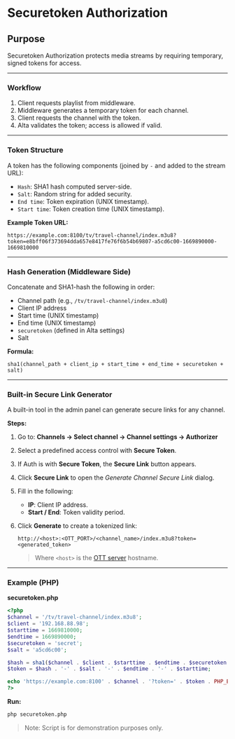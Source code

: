 # Securetoken Authorization

## Purpose

Securetoken Authorization protects media streams by requiring temporary, signed tokens for access.

---

### Workflow

1. Client requests playlist from middleware.
2. Middleware generates a temporary token for each channel.
3. Client requests the channel with the token.
4. Alta validates the token; access is allowed if valid.

---

### Token Structure

A token has the following components (joined by `-` and added to the stream URL):

* `Hash`: SHA1 hash computed server-side.
* `Salt`: Random string for added security.
* `End time`: Token expiration (UNIX timestamp).
* `Start time`: Token creation time (UNIX timestamp).

**Example Token URL:**

```
https://example.com:8100/tv/travel-channel/index.m3u8?token=e8bff06f373694dda657e8417fe76f6b54b69807-a5cd6c00-1669890000-1669810000
```

---

### Hash Generation (Middleware Side)

Concatenate and SHA1-hash the following in order:

* Channel path (e.g., `/tv/travel-channel/index.m3u8`)
* Client IP address
* Start time (UNIX timestamp)
* End time (UNIX timestamp)
* `securetoken` (defined in Alta settings)
* Salt

**Formula:**

```plaintext
sha1(channel_path + client_ip + start_time + end_time + securetoken + salt)
```

---

### Built-in Secure Link Generator

A built-in tool in the admin panel can generate secure links for any channel.

**Steps:**

1. Go to:
   **Channels → Select channel → Channel settings → Authorizer**
2. Select a predefined access control with **Secure Token**.
3. If Auth is with **Secure Token**, the **Secure Link** button appears.
4. Click **Secure Link** to open the *Generate Channel Secure Link* dialog.
5. Fill in the following:

   * **IP**: Client IP address.
   * **Start / End**: Token validity period.
6. Click **Generate** to create a tokenized link:

   ```
   http://<host>:<OTT_PORT>/<channel_name>/index.m3u8?token=<generated_token>
   ```

   > Where `<host>` is the [OTT server]() hostname.

---

### Example (PHP)

**securetoken.php**

```php
<?php
$channel = '/tv/travel-channel/index.m3u8';
$client = '192.168.88.98';
$starttime = 1669810000;
$endtime = 1669890000;
$securetoken = 'secret';
$salt = 'a5cd6c00';

$hash = sha1($channel . $client . $starttime . $endtime . $securetoken . $salt);
$token = $hash . '-' . $salt . '-' . $endtime . '-' . $starttime;

echo 'https://example.com:8100' . $channel . '?token=' . $token . PHP_EOL;
?>
```

**Run:**

```sh
php securetoken.php
```

> Note: Script is for demonstration purposes only.